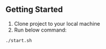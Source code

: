 ## Getting Started

1. Clone project to your local machine
2. Run below command:
```
./start.sh
```
